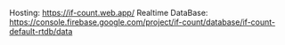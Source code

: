 Hosting: https://if-count.web.app/
Realtime DataBase: https://console.firebase.google.com/project/if-count/database/if-count-default-rtdb/data
